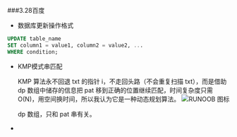 ###3.28百度
+ 数据库更新操作格式
```SQL
UPDATE table_name
SET column1 = value1, column2 = value2, ...
WHERE condition;
```
+ KMP模式串匹配  
  
  KMP 算法永不回退 txt 的指针 i，不走回头路（不会重复扫描 txt），而是借助 dp 数组中储存的信息把 pat 移到正确的位置继续匹配，时间复杂度只需 O(N)，用空间换时间，所以我认为它是一种动态规划算法。
  ![RUNOOB 图标](\kmp1.png)

  dp 数组，只和 pat 串有关。
+ 